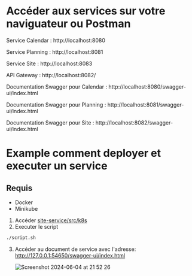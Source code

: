 
# Accéder aux services sur votre naviguateur ou Postman

Service Calendar : http://localhost:8080

Service Planning : http://localhost:8081

Service Site : http://localhost:8083

API Gateway : http://localhost:8082/

Documentation Swagger pour Calendar : http://localhost:8080/swagger-ui/index.html

Documentation Swagger pour Planning : http://localhost:8081/swagger-ui/index.html

Documentation Swagger pour Site : http://localhost:8082/swagger-ui/index.html

# Example comment deployer et executer un service

## Requis

- Docker
- Minikube

1. Accéder [site-service/src/k8s](https://github.com/thienkonphap/olympic-2024/tree/main/sites-service/k8s)
2. Executer le script

```sh
./script.sh
```
3. Accéder au document de service avec l'adresse: http://127.0.0.1:54650/swagger-ui/index.html

   ![Screenshot 2024-06-04 at 21 52 26](https://github.com/thienkonphap/olympic-2024/assets/79655393/9a91623f-ec20-4d61-9485-42df4877d651)


